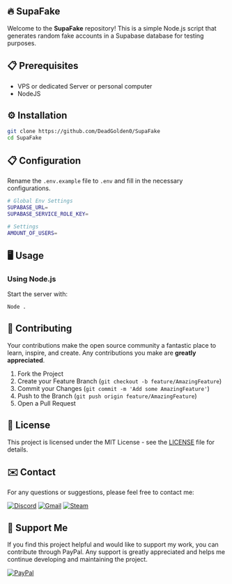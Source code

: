 ## 🔥 SupaFake

Welcome to the **SupaFake** repository! This is a simple Node.js script that generates random fake accounts in a Supabase database for testing purposes.

## 📋 Prerequisites

- VPS or dedicated Server or personal computer
- NodeJS

## ⚙️ Installation

```bash
git clone https://github.com/DeadGolden0/SupaFake
cd SupaFake
```

## 📋 Configuration
Rename the ``.env.example`` file to ``.env`` and fill in the necessary configurations.

```bash
# Global Env Settings
SUPABASE_URL=
SUPABASE_SERVICE_ROLE_KEY=

# Settings
AMOUNT_OF_USERS=
```

## 🖥️ Usage

### Using Node.js
Start the server with:

```bash
Node .
```
 
## 🤝 Contributing

Your contributions make the open source community a fantastic place to learn, inspire, and create. Any contributions you make are **greatly appreciated**.

1. Fork the Project
2. Create your Feature Branch (`git checkout -b feature/AmazingFeature`)
3. Commit your Changes (`git commit -m 'Add some AmazingFeature'`)
4. Push to the Branch (`git push origin feature/AmazingFeature`)
5. Open a Pull Request

## 📝 License

This project is licensed under the MIT License - see the [LICENSE](LICENSE) file for details.

## ✉️ Contact

For any questions or suggestions, please feel free to contact me:

[![Discord](https://img.shields.io/badge/Discord-%235865F2.svg?style=for-the-badge&logo=discord&logoColor=white)](https://discord.gg/w92W7XR9Yg)
[![Gmail](https://img.shields.io/badge/Gmail-D14836?style=for-the-badge&logo=gmail&logoColor=white)](mailto:deadgolden9122@gmail.com)
[![Steam](https://img.shields.io/badge/steam-%23000000.svg?style=for-the-badge&logo=steam&logoColor=white)](https://steamcommunity.com/id/DeAdGoLdEn/)

## 💖 Support Me

If you find this project helpful and would like to support my work, you can contribute through PayPal. Any support is greatly appreciated and helps me continue developing and maintaining the project.

[![PayPal](https://img.shields.io/badge/PayPal-00457C?style=for-the-badge&logo=paypal&logoColor=white)](https://paypal.me/DeadGolden0)
